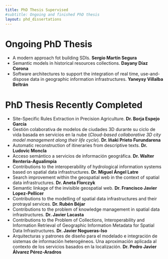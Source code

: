 ```yaml
---
title: PhD Thesis Supervised
#subtitle: Ongoing and finished PhD thesis
layout: phd_dissertations
---
```


# Ongoing PhD Thesis

- A modern approach fot building SDIs. **Sergio Martín Segura**
- Semantic models in historical resources collections. **Dayany Díaz Corona**
- Software architectures to support the integration of real time, use-and-dispose data in geographic information infrastructures. **Yaneysy Villalba Beltrán**

# PhD Thesis Recently Completed
- Site-Specific Rules Extraction in Precision Agriculture. **Dr. Borja Espejo García**
- Gestión colaborativa de modelos de ciudades 3D durante su ciclo de vida basada en servicios en la nube (*Cloud-based collaborative 3D city model management along their life cycle*). **Dr. Iñaki Prieto Furundarena**
- Automatic reconstruction of itineraries from descriptive texts. **Dr. Ludovic Moncla**
- Acceso semántico a servicios de información geográfica. **Dr. Walter Renteria-Agualimpia**
- Contributions to the interoperability of hydrological information systems based on spatial data infrastructures. **Dr. Miguel Ángel Latre**
- Search improvement within the geospatial web in the context of spatial data infrastructures. **Dr. Aneta Florczyk**
- Semantic linkage of the invisible geospatial web. **Dr. Francisco Javier Lopez-Pellicer**
- Contributions to the modelling of spatial data infrastructures and their protrayal services. **Dr. Rubén Béjar**
- Contributions to the problem of knowledge management in spatial data infrastructures. **Dr. Javier Lacasta**
- Contributions to the Problem of Collections, Interoperability and Information Retrieval of Geographic Information Metadata for Spatial Data Infrastructures. **Dr. Javier Nogueras-Iso**
- Arquitecturas y patrones de diseño para el modelado e integración de sistemas de información heterogéneos. Una aproximación aplicada al contexto de los servicios basados en la localización. **Dr. Pedro Javier Álvarez Pérez-Aradros**

